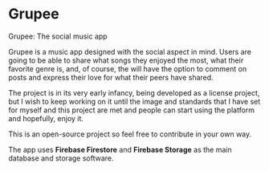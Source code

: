 # Grupee
Grupee: The social music app

Grupee is a music app designed with the social aspect in mind. Users are going to be able to share what songs they enjoyed the most, what their favorite genre is, and, of course,
the will have the option to comment on posts and express their love for what their peers have shared. 

The project is in its very early infancy, being developed as a license project, but I wish to keep working on it until the image and standards that I have set for myself 
and this project are met and people can start using the platform and hopefully, enjoy it. 

This is an open-source project so feel free to contribute in your own way.

The app uses **Firebase Firestore** and **Firebase Storage** as the main database and storage software.
